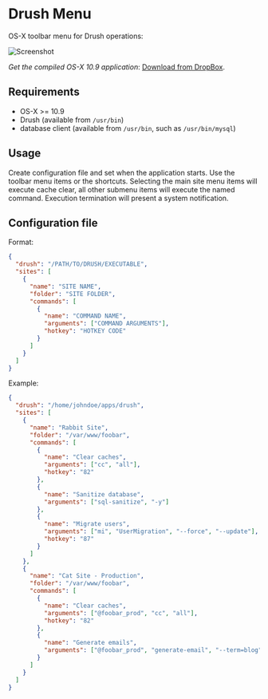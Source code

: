 Drush Menu
==========

OS-X toolbar menu for Drush operations:

![Screenshot](https://monosnap.com/image/JGptuKEcudSXqshPZaYLq2bGWkAPQj.png)

*Get the compiled OS-X 10.9 application*: [Download from DropBox](https://dl.dropboxusercontent.com/u/2629592/DrushMenu.app.zip).


Requirements
------------

- OS-X >= 10.9
- Drush (available from ```/usr/bin```)
- database client (available from ```/usr/bin```, such as ```/usr/bin/mysql```)


Usage
-----

Create configuration file and set when the application starts. Use the toolbar menu items or the shortcuts. Selecting the main site menu items will execute cache clear, all other submenu items will execute the named command. Execution termination will present a system notification.


Configuration file
------------------

Format:

```JSON
{
  "drush": "/PATH/TO/DRUSH/EXECUTABLE",
  "sites": [
    {
      "name": "SITE NAME",
      "folder": "SITE FOLDER",
      "commands": [
        {
          "name": "COMMAND NAME",
          "arguments": ["COMMAND ARGUMENTS"],
          "hotkey": "HOTKEY CODE"
        }
      ]
    }
  ]
}
```

Example:

```JSON
{
  "drush": "/home/johndoe/apps/drush",
  "sites": [
    {
      "name": "Rabbit Site",
      "folder": "/var/www/foobar",
      "commands": [
        {
          "name": "Clear caches",
          "arguments": ["cc", "all"],
          "hotkey": "82"
        },
        {
          "name": "Sanitize database",
          "arguments": ["sql-sanitize", "-y"]
        },
        {
          "name": "Migrate users",
          "arguments": ["mi", "UserMigration", "--force", "--update"],
          "hotkey": "87"
        }
      ]
    },
    {
      "name": "Cat Site - Production",
      "folder": "/var/www/foobar",
      "commands": [
        {
          "name": "Clear caches",
          "arguments": ["@foobar_prod", "cc", "all"],
          "hotkey": "82"
        },
        {
          "name": "Generate emails",
          "arguments": ["@foobar_prod", "generate-email", "--term=blog"]
        }
      ]
    }
  ]
}
```
